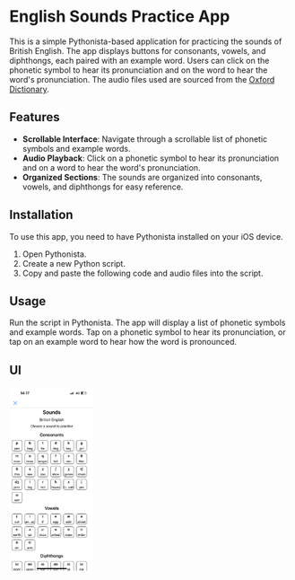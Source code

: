 # English Sounds Practice App

This is a simple Pythonista-based application for practicing the sounds of British English. The app displays buttons for consonants, vowels, and diphthongs, each paired with an example word. Users can click on the phonetic symbol to hear its pronunciation and on the word to hear the word's pronunciation. The audio files used are sourced from the [Oxford Dictionary](https://ispeaker.cp.com.cn/ispeaker/sounds).

## Features

- **Scrollable Interface**: Navigate through a scrollable list of phonetic symbols and example words.
- **Audio Playback**: Click on a phonetic symbol to hear its pronunciation and on a word to hear the word's pronunciation.
- **Organized Sections**: The sounds are organized into consonants, vowels, and diphthongs for easy reference.

## Installation

To use this app, you need to have Pythonista installed on your iOS device.

1. Open Pythonista.
2. Create a new Python script.
3. Copy and paste the following code and audio files into the script.

## Usage

Run the script in Pythonista. The app will display a list of phonetic symbols and example words. Tap on a phonetic symbol to hear its pronunciation, or tap on an example word to hear how the word is pronounced.

## UI

<img src="https://github.com/xiaozhah/phoneme_audio/blob/main/UI.png" width="30%">
